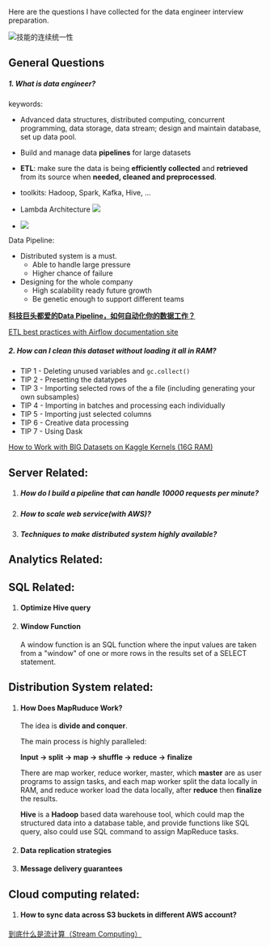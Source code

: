 Here are the questions I have collected for the data engineer interview preparation.

![技能的连续统一性](https://www.dataapplab.com/wp-content/uploads/2019/05/%E5%BE%AE%E4%BF%A1%E5%9B%BE%E7%89%87_20190523092104.jpg)

## General Questions

##### 1. What is data engineer?

keywords: 

- Advanced data structures, distributed computing, concurrent programming, data storage, data stream; design and maintain database, set up data pool. 

- Build and manage data **pipelines** for large datasets 
- **ETL**: make sure the data is being  **efficiently collected** and **retrieved** from its source when **needed, cleaned and preprocessed**.
- toolkits: Hadoop, Spark, Kafka, Hive, ...
- Lambda Architecture ![](https://image.slidesharecdn.com/lambdaarchitecturewithapachespark-160515125817/95/lambda-architecture-with-apache-spark-12-638.jpg?cb=1478117055)
- ![](https://softwareengineeringdaily.com/wp-content/uploads/2016/03/airbnb-data.png)

Data Pipeline:

- Distributed system is a must.
  - Able to handle large pressure
  - Higher chance of failure
- Designing for the whole company 
  - High scalability ready future growth  
  - Be genetic enough to support different teams 

[**科技巨头都爱的Data Pipeline，如何自动化你的数据工作？**](http://www.raincent.com/content-10-10786-1.html)

[ETL best practices with Airflow documentation site](http://www.raincent.com/content-10-10786-1.html)

##### 2. How can I clean this dataset without loading it all in RAM?

- TIP 1 - Deleting unused variables and `gc.collect() `
- TIP 2 - Presetting the datatypes
- TIP 3 - Importing selected rows of the a file (including generating your own subsamples)
- TIP 4 - Importing in batches and processing each individually
- TIP 5 - Importing just selected columns
- TIP 6 - Creative data processing
- TIP 7 - Using Dask 

[How to Work with BIG Datasets on Kaggle Kernels (16G RAM)](https://www.kaggle.com/yuliagm/how-to-work-with-big-datasets-on-16g-ram-dask)





## Server Related:

1. ##### How do I build a pipeline that can handle 10000 requests per minute?

2. ##### How to scale web service(with AWS)?

3. ##### Techniques to make distributed system highly available?

## Analytics Related:

## SQL Related:

1. #### Optimize Hive query

2. ####  Window Function

   A window function is an SQL function where the input values are taken from a "window" of one or more rows in the results set of a SELECT statement.  

## Distribution System related:

1. #### How Does MapRuduce Work?

   The idea is **divide and conquer**.

   The main process is highly paralleled:

   **Input -> split -> map -> shuffle -> reduce -> finalize** 

   There are map worker, reduce worker, master,  which **master** are as user programs to assign 	tasks, and each map worker split the data locally in RAM, and reduce worker load the data locally, after **reduce** then **finalize** the results. 

   **Hive** is a **Hadoop** based data warehouse tool, which could map the structured data into a database table,  and provide functions like SQL query, also could use SQL command to assign  MapReduce tasks.

2. #### Data replication strategies

3. #### Message delivery guarantees

## Cloud computing related:

1. #### How to sync data across S3 buckets in different AWS account?

[到底什么是流计算（Stream Computing）](https://blog.csdn.net/historyasamirror/article/details/3719710)





